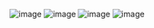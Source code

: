 ![image](https://github.com/user-attachments/assets/8fcd87f4-bfa3-4082-93d4-4f32a0faac10)
![image](https://github.com/user-attachments/assets/28b730d9-3c76-4080-9f88-18c0dcc33220)
![image](https://github.com/user-attachments/assets/0cd8f839-762c-4ff9-8282-3c3f925f07e8)
![image](https://github.com/user-attachments/assets/1bb17e5a-1b96-4489-a0a5-a170bbfb204e)


